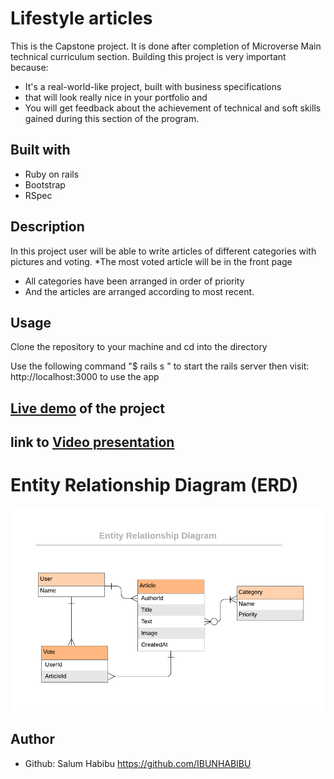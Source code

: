 # Lifestyle articles
This is the Capstone project. It is done after completion of
Microverse Main technical curriculum section. 
Building this project is very important  because:

* It's a real-world-like project, built with business specifications 
* that will look really nice in your portfolio and
* You will get feedback about the achievement of technical and soft 
  skills gained during this section of the program.
## Built with 
* Ruby on rails
* Bootstrap
* RSpec 
## Description 
 In this project user will be able to write articles of different categories with pictures and voting.
 *The most voted article will be in the front page
 * All categories have been arranged in order of priority 
 * And the articles are arranged according to most recent.
## Usage
Clone the repository to your machine and cd into the directory

Use the following command "$ rails s " to start the rails server then visit: http://localhost:3000 to use the app


## [Live demo](https://lifestylearticle.herokuapp.com/ "Of the project") of the project

## link to  [Video presentation](https://www.loom.com/share/0b8781bc9e624ba6888837e5adec5c3a "Loom")

# Entity Relationship Diagram (ERD)

![screenshot](https://github.com/IBUNHABIBU/lifestyle_articles/blob/dev/app/assets/images/ERD__articles.png)

## Author
* Github: Salum Habibu https://github.com/IBUNHABIBU 
